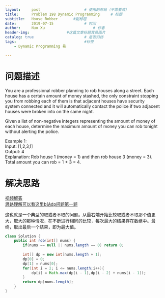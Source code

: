 ```yaml
---
layout:     post   				    # 使用的布局（不需要改）
title:      Problem 198 Dynamic Programming     # 标题 
subtitle:   House Robber       #副标题
date:       2019-07-15				# 时间
author:     Nuo Xu 						# 作者
header-img:              	#这篇文章标题背景图片
catalog: true 						# 是否归档
tags:								#标签
    - Dynamic Programming 易

---
```

# 问题描述
You are a professional robber planning to rob houses along a street. Each house has a certain amount of money stashed, the only constraint stopping you from robbing each of them is that adjacent houses have security system connected and it will automatically contact the police if two adjacent houses were broken into on the same night.

Given a list of non-negative integers representing the amount of money of each house, determine the maximum amount of money you can rob tonight without alerting the police.

Example 1:  
Input: [1,2,3,1]  
Output: 4  
Explanation: Rob house 1 (money = 1) and then rob house 3 (money = 3).
             Total amount you can rob = 1 + 3 = 4.  
# 解决思路
[视频解答](https://www.youtube.com/watch?v=QKuUYdbn9hM)  
[思路理解可以看这里b站dp问题第一题](https://www.bilibili.com/video/av18512769?from=search&seid=7553818109629149727)

这也就是一个典型的取或者不取的问题。从最右端开始比较取或者不取那个值更大，取大的那种情况，在不断进行相同的比较，每次最大的结果存在数组中。最终，取出最后一个结果，即为最大值。
```java
class Solution {
    public int rob(int[] nums) {
        if(nums == null || nums.length == 0) return 0;
        
        int[] dp = new int[nums.length + 1];
        dp[0] = 0;
        dp[1] = nums[0];
        for(int i = 2; i <= nums.length;i++){
            dp[i] = Math.max(dp[i - 1],dp[i - 2] + nums[i - 1]);
        }
        return dp[nums.length];
    }
}
```
